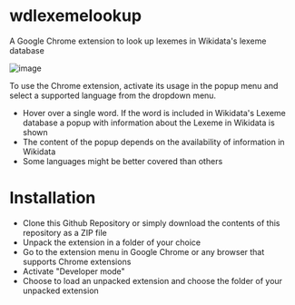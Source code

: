 # wdlexemelookup
A Google Chrome extension to look up lexemes in Wikidata's lexeme database

![image](https://user-images.githubusercontent.com/5874375/209169874-de3857e6-80e2-494c-b9c7-661d070883d6.png)

To use the Chrome extension, activate its usage in the popup menu and select a supported language from the dropdown menu.

* Hover over a single word. If the word is included in Wikidata's Lexeme database a popup with information about the Lexeme in Wikidata is shown
* The content of the popup depends on the availability of information in Wikidata
* Some languages might be better covered than others

# Installation

* Clone this Github Repository or simply download the contents of this repository as a ZIP file
* Unpack the extension in a folder of your choice
* Go to the extension menu in Google Chrome or any browser that supports Chrome extensions
* Activate "Developer mode"
* Choose to load an unpacked extension and choose the folder of your unpacked extension
